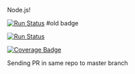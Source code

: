 Node.js!

[![Run Status](https://api.shippable.com/projects/56b35c481895ca4474735baa/badge?branch=master)](https://app.shippable.com/projects/56b35c481895ca4474735baa) #old badge

[![Run Status](https://rcapi.shippable.com/projects/5943839abb9b060500764e8f/badge?branch=master)](https://rcapp.shippable.com/github/shiphitchcock1/testprivate)

[![Coverage Badge](https://rcapi.shippable.com/projects/5943839abb9b060500764e8f/coverageBadge?branch=master)](https://rcapp.shippable.com/github/shiphitchcock1/testprivate)

Sending PR in same repo to master branch
